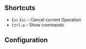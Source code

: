 ## Shortcuts

- `Esc` `Esc` - Cancel current Operation
- `Ctrl-p` - Show commands

## Configuration
